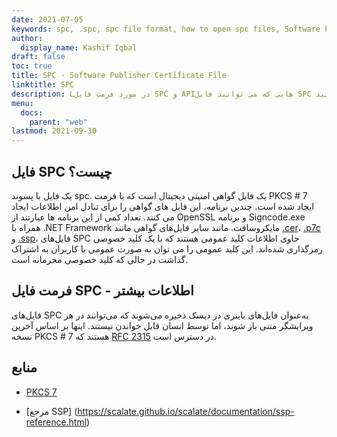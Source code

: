 ```yaml
---
date: 2021-07-05
keywords: spc, .spc, spc file format, how to open spc files, Software Publisher Certificate File
author:
  display_name: Kashif Iqbal
draft: false
toc: true
title: SPC - Software Publisher Certificate File
linktitle: SPC
description: Lدر مورد فرمت فایل SPC و APIهایی که می توانند فایل SPC را ایجاد و باز کنند، کسب درآمد کنیدs.
menu:
  docs:
    parent: "web"
lastmod: 2021-09-30
---
```


## فایل SPC چیست؟

یک فایل با پسوند spc. یک فایل گواهی امنیتی دیجیتال است که با فرمت PKCS # 7 ایجاد شده است. چندین برنامه، این فایل های گواهی را برای تبادل امن اطلاعات ایجاد می کنند. تعداد کمی از این برنامه ها عبارتند از OpenSSL و برنامه Signcode.exe همراه با .NET Framework مایکروسافت. مانند سایر فایل‌های گواهی مانند [.cer](/web/cer/)، [.p7c](/web/p7c/) و [.ssp](/web/ssp/)، فایل‌های SPC حاوی اطلاعات کلید عمومی هستند که با یک کلید خصوصی رمزگذاری شده‌اند. این کلید عمومی را می توان به صورت عمومی با کاربران به اشتراک گذاشت در حالی که کلید خصوصی محرمانه است.

## فرمت فایل SPC - اطلاعات بیشتر

فایل‌های SPC به‌عنوان فایل‌های باینری در دیسک ذخیره می‌شوند که می‌توانند در هر ویرایشگر متنی باز شوند، اما توسط انسان قابل خواندن نیستند. اینها بر اساس آخرین نسخه PKCS # 7 هستند که [RFC 2315](https://datatracker.ietf.org/doc/html/rfc2315) در دسترس است.

## منابع

* [PKCS 7](https://en.wikipedia.org/wiki/PKCS_7)

* [مرجع SSP] (https://scalate.github.io/scalate/documentation/ssp-reference.html)


